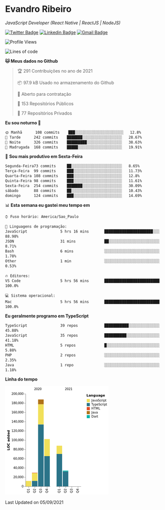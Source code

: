 # Evandro **Ribeiro**

*JavaScript Developer (React Native | ReactJS | NodeJS)*

[![Twitter Badge](https://img.shields.io/badge/-@ribeiroevandro-201B2D?style=flat-square&labelColor=201B2D&logo=twitter&logoColor=white&link=https://twitter.com/ribeiroevandro)](https://twitter.com/ribeiroevandro) 
[![Linkedin Badge](https://img.shields.io/badge/-Evandro%20Ribeiro-201B2D?style=flat-square&logo=Linkedin&logoColor=white&link=https://www.linkedin.com/in/ribeiroevandro)](https://www.linkedin.com/in/ribeiroevandro) 
[![Gmail Badge](https://img.shields.io/badge/-oi@ribeiroevandro.com.br-201B2D?style=flat-square&logo=Gmail&logoColor=white&link=mailto:oi@ribeiroevandro.com.br)](mailto:oi@ribeiroevandro.com.br)


<!--START_SECTION:waka-->
![Profile Views](http://img.shields.io/badge/Visualizac%C3%B5es%20do%20perfil-1-blue)

![Lines of code](https://img.shields.io/badge/Desde%20o%20Hello%20World%20eu%20escrevi-452959%20linhas%20de%20c%C3%B3digo-blue)

**🐱 Meus dados no Github** 

> 🏆 291 Contribuições no ano de 2021
 > 
> 📦 97.9 kB Usado no armazenamento do Github 
 > 
> 💼 Aberto para contratação
 > 
> 📜 153 Repositórios Públicos 
 > 
> 🔑 77 Repositórios Privados  
 > 
**Eu sou noturno 🦉** 

```text
🌞 Manhã      108 commits    ███░░░░░░░░░░░░░░░░░░░░░░   12.8% 
🌆 Tarde      242 commits    ███████░░░░░░░░░░░░░░░░░░   28.67% 
🌃 Noite      326 commits    █████████░░░░░░░░░░░░░░░░   38.63% 
🌙 Madrugada  168 commits    █████░░░░░░░░░░░░░░░░░░░░   19.91%

```
📅 **Sou mais produtivo em Sexta-Feira** 

```text
Segunda-Feira73 commits     ██░░░░░░░░░░░░░░░░░░░░░░░   8.65% 
Terça-Feira  99 commits     ███░░░░░░░░░░░░░░░░░░░░░░   11.73% 
Quarta-Feira 108 commits    ███░░░░░░░░░░░░░░░░░░░░░░   12.8% 
Quinta-Feira 98 commits     ███░░░░░░░░░░░░░░░░░░░░░░   11.61% 
Sexta-Feira  254 commits    ███████░░░░░░░░░░░░░░░░░░   30.09% 
sábado       88 commits     ██░░░░░░░░░░░░░░░░░░░░░░░   10.43% 
domingo      124 commits    ███░░░░░░░░░░░░░░░░░░░░░░   14.69%

```


📊 **Esta semana eu gastei meu tempo em** 

```text
⌚︎ Fuso horário: America/Sao_Paulo

💬 Linguagens de programação: 
JavaScript               5 hrs 16 mins       ██████████████████████░░░   88.98% 
JSON                     31 mins             ██░░░░░░░░░░░░░░░░░░░░░░░   8.71% 
Bash                     6 mins              ░░░░░░░░░░░░░░░░░░░░░░░░░   1.78% 
Other                    1 min               ░░░░░░░░░░░░░░░░░░░░░░░░░   0.53%

🔥 Editores: 
VS Code                  5 hrs 56 mins       █████████████████████████   100.0%

💻 Sistema operacional: 
Mac                      5 hrs 56 mins       █████████████████████████   100.0%

```

**Eu geralmente programo em TypeScript** 

```text
TypeScript               39 repos            ███████████░░░░░░░░░░░░░░   45.88% 
JavaScript               35 repos            ██████████░░░░░░░░░░░░░░░   41.18% 
HTML                     5 repos             █░░░░░░░░░░░░░░░░░░░░░░░░   5.88% 
PHP                      2 repos             ░░░░░░░░░░░░░░░░░░░░░░░░░   2.35% 
Java                     1 repo              ░░░░░░░░░░░░░░░░░░░░░░░░░   1.18%

```


**Linha do tempo**

![Chart not found](https://raw.githubusercontent.com/ribeiroevandro/ribeiroevandro/master/charts/bar_graph.png) 


 Last Updated on 05/09/2021
<!--END_SECTION:waka-->
